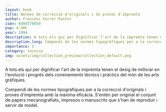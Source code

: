 ```yaml
---
layout: book
title: Normes de correcció d'originals i de proves d'impremta
author: Francesc Ferrer Pastor
isbn: 8488578059
pvp: 4.90€
year: 1994
description: A tots els qui per dignificar l'art de la impremta tenen el desig de millorar en l'evolució i progrés dels coneixements tècnics i pràctics del món de les arts gràfiques.
description_long: Compendi de les normes tipogràfiques per a la correcció d'originals i proves d'impremta amb la màxima eficàcia. S'entén per original el conjunt de papers mecanografiats, impresos o manuscrits que s'han de reproduir i servir de model.
importance: 3
category: tecnica
img: assets/img/collection_preview/collection_default.png
---
```


A tots els qui per dignificar l'art de la impremta tenen el desig de millorar en l'evolució i progrés dels coneixements tècnics i pràctics del món de les arts gràfiques.

Compendi de les normes tipogràfiques per a la correcció d'originals i proves d'impremta  amb la màxima eficàcia. S'entén per original el conjunt de papers mecanografiats, impresos o manuscrits que s'han de reproduir i servir de model.
